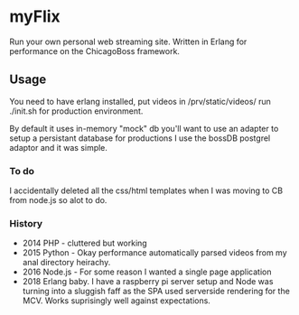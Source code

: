 # myFlix

Run your own personal web streaming site. Written in Erlang for performance on the ChicagoBoss framework.

## Usage

You need to have erlang installed, put videos in /prv/static/videos/ run ./init.sh for production environment.

By default it uses in-memory "mock" db you'll want to use an adapter to setup a persistant database for productions I use the bossDB postgrel adaptor and it was simple.

### To do

I accidentally deleted all the css/html templates when I was moving to CB from node.js so alot to do.

### History

* 2014 PHP - cluttered but working
* 2015 Python - Okay performance automatically parsed videos from my anal directory heirachy.
* 2016 Node.js - For some reason I wanted a single page application
* 2018 Erlang baby. I have a raspberry pi server setup and Node was turning into a sluggish faff as the SPA used serverside rendering for the MCV. Works suprisingly well against expectations.
